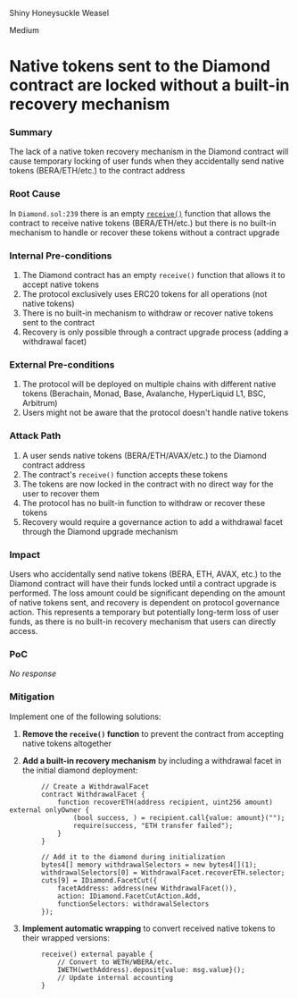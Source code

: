 Shiny Honeysuckle Weasel

Medium

# Native tokens sent to the Diamond contract are locked without a built-in recovery mechanism

### Summary

The lack of a native token recovery mechanism in the Diamond contract will cause temporary locking of user funds when they accidentally send native tokens (BERA/ETH/etc.) to the contract address

### Root Cause

In `Diamond.sol:239` there is an empty [`receive()`](https://github.com/sherlock-audit/2025-04-burve/blob/main/Burve/src/multi/Diamond.sol#L238) function that allows the contract to receive native tokens (BERA/ETH/etc.) but there is no built-in mechanism to handle or recover these tokens without a contract upgrade

### Internal Pre-conditions

1. The Diamond contract has an empty `receive()` function that allows it to accept native tokens
2. The protocol exclusively uses ERC20 tokens for all operations (not native tokens)
3. There is no built-in mechanism to withdraw or recover native tokens sent to the contract
4. Recovery is only possible through a contract upgrade process (adding a withdrawal facet)

### External Pre-conditions

1. The protocol will be deployed on multiple chains with different native tokens (Berachain, Monad, Base, Avalanche, HyperLiquid L1, BSC, Arbitrum)
2. Users might not be aware that the protocol doesn't handle native tokens

### Attack Path

1. A user sends native tokens (BERA/ETH/AVAX/etc.) to the Diamond contract address
2. The contract's `receive()` function accepts these tokens
3. The tokens are now locked in the contract with no direct way for the user to recover them
4. The protocol has no built-in function to withdraw or recover these tokens
5. Recovery would require a governance action to add a withdrawal facet through the Diamond upgrade mechanism

### Impact

Users who accidentally send native tokens (BERA, ETH, AVAX, etc.) to the Diamond contract will have their funds locked until a contract upgrade is performed. The loss amount could be significant depending on the amount of native tokens sent, and recovery is dependent on protocol governance action. This represents a temporary but potentially long-term loss of user funds, as there is no built-in recovery mechanism that users can directly access.

### PoC

_No response_

### Mitigation

Implement one of the following solutions:

1. **Remove the `receive()` function** to prevent the contract from accepting native tokens altogether

2. **Add a built-in recovery mechanism** by including a withdrawal facet in the initial diamond deployment:

```solidity
        // Create a WithdrawalFacet
        contract WithdrawalFacet {
            function recoverETH(address recipient, uint256 amount) external onlyOwner {
                (bool success, ) = recipient.call{value: amount}("");
                require(success, "ETH transfer failed");
            }
        }

        // Add it to the diamond during initialization
        bytes4[] memory withdrawalSelectors = new bytes4[](1);
        withdrawalSelectors[0] = WithdrawalFacet.recoverETH.selector;
        cuts[9] = IDiamond.FacetCut({
            facetAddress: address(new WithdrawalFacet()),
            action: IDiamond.FacetCutAction.Add,
            functionSelectors: withdrawalSelectors
        });
```

3. **Implement automatic wrapping** to convert received native tokens to their wrapped versions:

```solidity
        receive() external payable {
            // Convert to WETH/WBERA/etc.
            IWETH(wethAddress).deposit{value: msg.value}();
            // Update internal accounting
        }
 ```